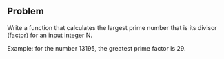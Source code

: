 ## Problem
Write a function that calculates the largest prime number that is its divisor (factor) for an input integer N. 

Example: for the number 13195, the greatest prime factor is 29.